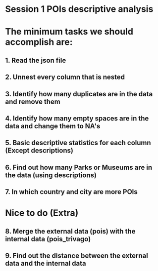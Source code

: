 # Session 1 POIs descriptive analysis

# The minimum tasks we should accomplish are: 

## 1. Read the json file 
## 2. Unnest every column that is nested
## 3. Identify how many duplicates are in the data and remove them
## 4. Identify how many empty spaces are in the data and change them to NA's
## 5. Basic descriptive statistics for each column (Except descriptions)
## 6. Find out how many Parks or Museums are in the data (using descriptions)
## 7. In which country and city are more POIs 


# Nice to do (Extra)
## 8. Merge the external data (pois) with the internal data (pois_trivago)
## 9. Find out the distance between the external data and the internal data
 

